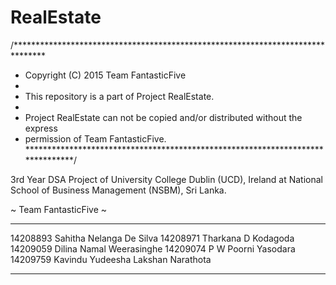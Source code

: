 # RealEstate

/*******************************************************************************
 * Copyright (C) 2015 Team FantasticFive
 * 
 * This repository is a part of Project RealEstate.
 * 
 * Project RealEstate can not be copied and/or distributed without the express
 * permission of Team FantasticFive.
 *******************************************************************************/


3rd Year DSA Project of University College Dublin (UCD), Ireland at National School of Business Management (NSBM), Sri Lanka.

~ Team FantasticFive ~
********************************************************************************

14208893	Sahitha Nelanga De Silva
14208971	Tharkana D Kodagoda
14209059	Dilina Namal Weerasinghe
14209074	P W Poorni Yasodara
14209759	Kavindu Yudeesha Lakshan Narathota

********************************************************************************
